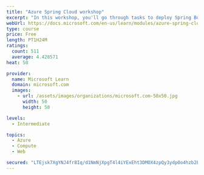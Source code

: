 ```yaml
---
title: "Azure Spring Cloud workshop"
excerpt: "In this workshop, you'll go through tasks to deploy Spring Boot microservices to Azure Spring Cloud (ASC)."
webUrl: https://docs.microsoft.com/en-us/learn/modules/azure-spring-cloud-workshop/
type: course
price: Free
length: PT1H24M
ratings:
  count: 511
  average: 4.428571
heat: 50

provider:
  name: Microsoft Learn
  domain: microsoft.com
  images:
    - url: /assets/images/organizations/microsoft.com-50x50.jpg
      width: 50
      height: 50

levels:
  - Intermediate

topics:
  - Azure
  - Compute
  - Web

secured: "LTEjsk7XgYNJ4fr8Iq/d1NmNjXpgT4l4iYExEht3DMOX4zpQy3ydpOo4hzb2EgyqsFKfTmX20s1j7DT5AFOvx59UAEhbx9w4dnP92eoxPEwISgZ54xro3dxOKMjSao+RBoWMXZgzIZWO6LTDdAalBAlvlsZyYLTv0EnTS2kMu4NQjCowSXvY7cp4DfuLKm4e5oglLW8k2xk70BtGzuddCA4D9JK+vtnWWwyYX1Sa8Je5p9uBM+pVUABeQ01aeLsMNSf2hjXaGGYTvgG26+uDsYU2huc6YI5N2QkOxabpCXXHW9CAsIf9zwn5GwIrfV3pyv775DPJDZRVB+M54guTYRsd8EqzneNv5fcUkX2EZgeTlvP6cyHyFnHK+jfrWuTTd6ejaVDhvcaLmybWawcFdLhg7Oa6N4Et0dS7IxHKTzY=;XRt7eDNnC0J8TB3wAJx6kg=="
---
```


